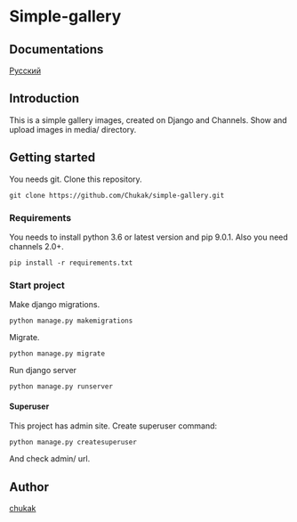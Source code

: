 # Simple-gallery

## Documentations
[Русский](https://github.com/Chukak/simple-gallery/blob/master/readme_ru.md)

## Introduction
This is a simple gallery images, created on Django and Channels.
Show and upload images in media/ directory.

## Getting started
You needs git. Clone this repository.

```
git clone https://github.com/Chukak/simple-gallery.git
```

### Requirements
You needs to install python 3.6 or latest version and pip 9.0.1.
Also you need channels 2.0+.

```
pip install -r requirements.txt
```

### Start project
Make django migrations.

``` python manage.py makemigrations ```

Migrate.

``` python manage.py migrate ```

Run django server

``` python manage.py runserver ```

#### Superuser
This project has admin site. Create superuser command:

``` python manage.py createsuperuser ```

And check admin/ url.

## Author
[chukak](https://github.com/Chukak)